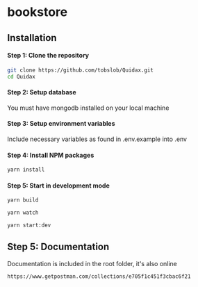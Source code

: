 # bookstore

## Installation
#### Step 1: Clone the repository

```bash
git clone https://github.com/tobslob/Quidax.git
cd Quidax
```

#### Step 2: Setup database
You must have mongodb installed on your local machine

#### Step 3: Setup environment variables
Include necessary variables as found in .env.example into .env 

#### Step 4: Install NPM packages
```bash
yarn install
```

#### Step 5: Start in development mode
```bash
yarn build

yarn watch

yarn start:dev
```

## Step 5: Documentation
Documentation is included in the root folder, it's also online

```bash
https://www.getpostman.com/collections/e705f1c451f3cbac6f21
```
